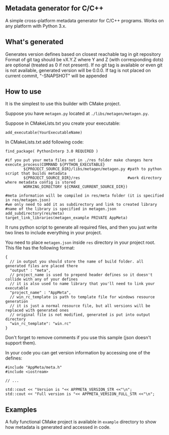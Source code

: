 ## Metadata generator for C/C++

A simple cross-platform metadata generator for C/C++ programs. Works on any platform with Python 3.x.

## What's generated

Generates version defines based on closest reachable tag in git repository Format of git tag should be vX.Y.Z where Y
and Z (with corresponding dots) are optional (treated as 0 if not present). If no git tag is available or even git is
not available, generated version will be 0.0.0. If tag is not placed on current commit, "-SNAPSHOT" will be appended

## How to use

It is the simplest to use this builder with CMake project.

Suppose you have `metagen.py` located at `./libs/metagen/metagen.py`.

Suppose in CMakeLists.txt you create your executable:

~~~
add_executable(YourExecutableName)
~~~

In CMakeLists.txt add following code:

~~~
find_package( PythonInterp 3.0 REQUIRED )

#if you put your meta files not in ./res folder make changes here
execute_process(COMMAND ${PYTHON_EXECUTABLE}
        ${PROJECT_SOURCE_DIR}/libs/metagen/metagen.py #path to python script that builds metadata
        ${PROJECT_SOURCE_DIR}/res                     #work directory where metadata config is stored
        WORKING_DIRECTORY ${CMAKE_CURRENT_SOURCE_DIR})

#meta information will be compiled in res/meta folder (it is specified in res/metagen.json)
#we only need to add it as subdirectory and link to created library
#name of the library is specified in metagen.json
add_subdirectory(res/meta)
target_link_libraries(metagen_example PRIVATE AppMeta)
~~~

It runs python script to generate all required files, and then you just write two lines to include everything in your
project.

You need to place `metagen.json` inside `res` directory in your project root. This file has the following format:

~~~
{
  // in output you should store the name of build folder. all generated files are placed there
  "output" : "meta",
  // project_name is used to prepend header defines so it doesn't collide with any of your defines
  // it is also used to name library that you'll need to link your executable
  "project_name" : "AppMeta",
  // win_rc_template is path to template file for windows resource generation
  // it is just a normal resource file, but all versions will be replaced with generated ones
  // original file is not modified, generated is put into output directory
  "win_rc_template": "win.rc"
}
~~~

Don't forget to remove comments if you use this sample (json doesn't support them).

In your code you can get version information by accessing one of the defines:

~~~
#include "AppMeta/meta.h"
#include <iostream>

// ...

std::cout << "Version is "<< APPMETA_VERSION_STR <<"\n";
std::cout << "Full version is "<< APPMETA_VERSION_FULL_STR <<"\n";
~~~

Examples
--------

A fully functional CMake project is available in `example` directory to show how metadata is generated and accessed in
code.
